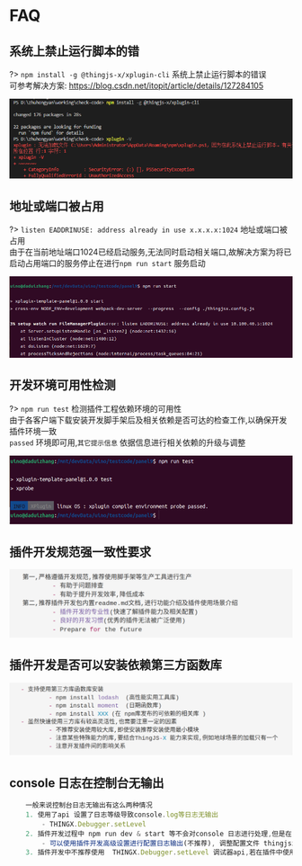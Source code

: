 # FAQ

## 系统上禁止运行脚本的错
?> `npm install -g @thingjs-x/xplugin-cli` 系统上禁止运行脚本的错误         
可参考解决方案: https://blog.csdn.net/itopit/article/details/127284105

![系统上禁止运行脚本的错误](./resources/faq/1.系统禁止运行脚本.png "系统禁止运行脚本")

## 地址或端口被占用
?> `listen EADDRINUSE: address already in use x.x.x.x:1024` 地址或端口被占用         
由于在当前地址端口1024已经启动服务,无法同时启动相关端口,故解决方案为将已启动占用端口的服务停止在进行`npm run start` 服务启动

![地址或端口被占用](./resources/faq/2.地址或端口被占用.png "地址或端口被占用")

## 开发环境可用性检测
?> `npm run test`  检测插件工程依赖环境的可用性         
由于各客户端下载安装开发脚手架后及相关依赖是否可达的检查工作,以确保开发插件环境一致     
`passed` 环境即可用,`其它提示信息` 依据信息进行相关依赖的升级与调整

![开发环境可用性检测](./resources/faq/3.环境检查.png "开发环境可用性检测")

## 插件开发规范强一致性要求
![强一致性要求](./resources/faq/4.强一致性要求.png "强一致性要求")

## 插件开发是否可以安装依赖第三方函数库
![第三方函数库](./resources/faq/5.第三方函数库.png "第三方函数库")

## console 日志在控制台无输出
```javascript
    一般来说控制台日志无输出有这么两种情况
    1. 使用了api 设置了日志等级导致console.log等日志无输出 
        - THINGX.Debugger.setLevel
    2. 插件开发过程中 npm run dev & start 等不会对console 日志进行处理,但是在 npm run build:prod 或 build:pack 生产打包情况下默认会对 console.log 和 console.info 日志进行剔除,故使用的插件包有时候也会无法查看到日志
        - 可以使用插件开发高级设置进行配置日志输出(不推荐), 调整配置文件 thingjsx.config.js 即可
    3. 插件开发中不推荐使用  THINGX.Debugger.setLevel 调试器api,若在插件中使用在进行打包时会进行强制剔除
```

